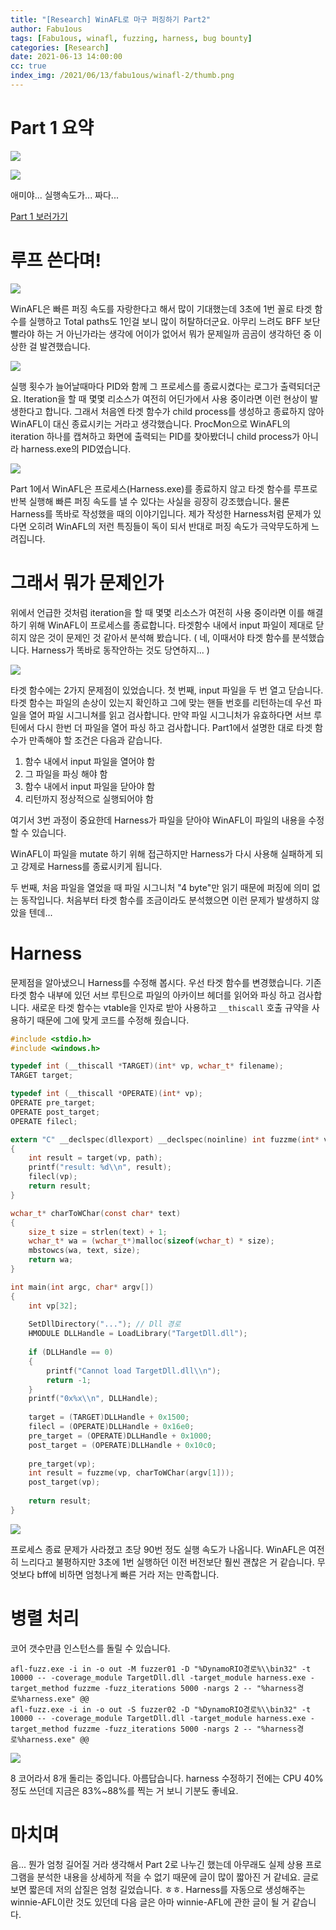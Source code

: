 ```yaml
---
title: "[Research] WinAFL로 마구 퍼징하기 Part2"
author: Fabu1ous
tags: [Fabu1ous, winafl, fuzzing, harness, bug bounty]
categories: [Research]
date: 2021-06-13 14:00:00
cc: true
index_img: /2021/06/13/fabu1ous/winafl-2/thumb.png
---
```




# Part 1 요약

![](winafl-2/1.png)

![](winafl-2/2.png)

애미야... 실행속도가... 짜다...

[Part 1 보러가기](https://hackyboiz.github.io/2021/05/23/fabu1ous/winafl-1/)



# 루프 쓴다며!

![](winafl-2/3.png)

WinAFL은 빠른 퍼징 속도를 자랑한다고 해서 많이 기대했는데 3초에 1번 꼴로 타겟 함수를 실행하고 Total paths도 1인걸 보니 많이 허탈하더군요. 아무리 느려도 BFF 보단 빨라야 하는 거 아닌가라는 생각에 어이가 없어서 뭐가 문제일까 곰곰이 생각하던 중 이상한 걸 발견했습니다.



![](winafl-2/4.png)

실행 횟수가 늘어날때마다 PID와 함께 그 프로세스를 종료시켰다는 로그가 출력되더군요. Iteration을 할 때 몇몇 리소스가 여전히 어딘가에서 사용 중이라면 이런 현상이 발생한다고 합니다. 그래서 처음엔 타겟 함수가 child process를 생성하고 종료하지 않아 WinAFL이 대신 종료시키는 거라고 생각했습니다. ProcMon으로 WinAFL의 iteration 하나를 캡쳐하고 화면에 출력되는 PID를 찾아봤더니 child process가 아니라 harness.exe의 PID였습니다.



![](winafl-2/5.png)

Part 1에서 WinAFL은 프로세스(Harness.exe)를 종료하지 않고 타겟 함수를 루프로 반복 실행해 빠른 퍼징 속도를 낼 수 있다는 사실을 굉장히 강조했습니다. 물론 Harness를 똑바로 작성했을 때의 이야기입니다. 제가 작성한 Harness처럼 문제가 있다면 오히려 WinAFL의 저런 특징들이 독이 되서 반대로 퍼징 속도가 극악무도하게 느려집니다.



# 그래서 뭐가 문제인가

위에서 언급한 것처럼 iteration을 할 때 몇몇 리소스가 여전히 사용 중이라면 이를 해결하기 위해 WinAFL이 프로세스를 종료합니다. 타겟함수 내에서 input 파일이 제대로 닫히지 않은 것이 문제인 것 같아서 분석해 봤습니다. ( 네, 이때서야 타겟 함수를 분석했습니다. Harness가 똑바로 동작안하는 것도 당연하지... )



![](winafl-2/6.png)

타겟 함수에는 2가지 문제점이 있었습니다. 첫 번째, input 파일을 두 번 열고 닫습니다. 타겟 함수는 파일의 손상이 있는지 확인하고 그에 맞는 핸들 번호를 리턴하는데 우선 파일을 열어 파일 시그니쳐를 읽고 검사합니다. 만약 파일 시그니처가 유효하다면 서브 루틴에서 다시 한번 더 파일을 열어 파싱 하고 검사합니다. Part1에서 설명한 대로 타겟 함수가 만족해야 할 조건은 다음과 같습니다.

1. 함수 내에서 input 파일을 열어야 함
2. 그 파일을 파싱 해야 함
3. 함수 내에서 input 파일을 닫아야 함
4. 리턴까지 정상적으로 실행되어야 함

여기서 3번 과정이 중요한데 Harness가 파일을 닫아야 WinAFL이 파일의 내용을 수정할 수 있습니다.

WinAFL이 파일을 mutate 하기 위해 접근하지만 Harness가 다시 사용해 실패하게 되고 강제로 Harness를 종료시키게 됩니다.

두 번째, 처음 파일을 열었을 때 파일 시그니처 "4 byte"만 읽기 때문에 퍼징에 의미 없는 동작입니다. 처음부터 타겟 함수를 조금이라도 분석했으면 이런 문제가 발생하지 않았을 텐데...



# Harness

문제점을 알아냈으니 Harness를 수정해 봅시다. 우선 타겟 함수를 변경했습니다. 기존 타겟 함수 내부에 있던 서브 루틴으로 파일의 아카이브 헤더를 읽어와 파싱 하고 검사합니다. 새로운 타겟 함수는 vtable을 인자로 받아 사용하고 `__thiscall` 호출 규약을 사용하기 때문에 그에 맞게 코드를 수정해 줬습니다.

```c
#include <stdio.h>
#include <windows.h>

typedef int (__thiscall *TARGET)(int* vp, wchar_t* filename);
TARGET target;

typedef int (__thiscall *OPERATE)(int* vp);
OPERATE pre_target;
OPERATE post_target;
OPERATE filecl;

extern "C" __declspec(dllexport) __declspec(noinline) int fuzzme(int* vp, wchar_t* path)
{
	int result = target(vp, path);
	printf("result: %d\\n", result);
	filecl(vp);
	return result;
}

wchar_t* charToWChar(const char* text)
{
	size_t size = strlen(text) + 1;
	wchar_t* wa = (wchar_t*)malloc(sizeof(wchar_t) * size);
	mbstowcs(wa, text, size);
	return wa;
}

int main(int argc, char* argv[])
{
	int vp[32];
	
	SetDllDirectory("..."); // Dll 경로
	HMODULE DLLHandle = LoadLibrary("TargetDll.dll");
	
	if (DLLHandle == 0)
	{
		printf("Cannot load TargetDll.dll\\n");
		return -1;
	}
	printf("0x%x\\n", DLLHandle);
	
	target = (TARGET)DLLHandle + 0x1500;
	filecl = (OPERATE)DLLHandle + 0x16e0;
	pre_target = (OPERATE)DLLHandle + 0x1000;
	post_target = (OPERATE)DLLHandle + 0x10c0;
	
	pre_target(vp);
	int result = fuzzme(vp, charToWChar(argv[1]));
	post_target(vp);
	
	return result;
}
```

![](winafl-2/7.png)

프로세스 종료 문제가 사라졌고 초당 90번 정도 실행 속도가 나옵니다. WinAFL은 여전히 느리다고 불평하지만 3초에 1번 실행하던 이전 버전보단 훨씬 괜찮은 거 같습니다. 무엇보다 bff에 비하면 엄청나게 빠른 거라 저는 만족합니다.



# 병렬 처리

코어 갯수만큼 인스턴스를 돌릴 수 있습니다.

```
afl-fuzz.exe -i in -o out -M fuzzer01 -D "%DynamoRIO경로%\\bin32" -t 10000 -- -coverage_module TargetDll.dll -target_module harness.exe -target_method fuzzme -fuzz_iterations 5000 -nargs 2 -- "%harness경로%harness.exe" @@
afl-fuzz.exe -i in -o out -S fuzzer02 -D "%DynamoRIO경로%\\bin32" -t 10000 -- -coverage_module TargetDll.dll -target_module harness.exe -target_method fuzzme -fuzz_iterations 5000 -nargs 2 -- "%harness경로%harness.exe" @@
```

![](winafl-2/8.png)

8 코어라서 8개 돌리는 중입니다. 아름답습니다. harness 수정하기 전에는 CPU 40% 정도 쓰던데 지금은 83%~88%를 찍는 거 보니 기분도 좋네요.



# 마치며

음... 뭔가 엄청 길어질 거라 생각해서 Part 2로 나누긴 했는데 아무래도 실제 상용 프로그램을 분석한 내용을 상세하게 적을 수 없기 때문에 글이 많이 짧아진 거 같네요. 글로 보면 짧은데 저의 삽질은 엄청 길었습니다. ㅎㅎ. Harness를 자동으로 생성해주는 winnie-AFL이란 것도 있던데 다음 글은 아마 winnie-AFL에 관한 글이 될 거 같습니다.

